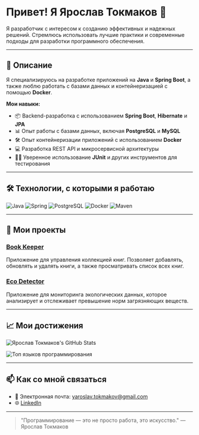 # Привет! Я Ярослав Токмаков 👋

Я разработчик с интересом к созданию эффективных и надежных решений. Стремлюсь использовать лучшие практики и современные подходы для разработки программного обеспечения.

---

## 🚀 Описание

Я специализируюсь на разработке приложений на **Java** и **Spring Boot**, а также люблю работать с базами данных и контейнеризацией с помощью **Docker**.

**Мои навыки:**
- 📦 Backend-разработка с использованием **Spring Boot**, **Hibernate** и **JPA**
- 📊 Опыт работы с базами данных, включая **PostgreSQL** и **MySQL**
- 🛠 Опыт контейнеризации приложений с использованием **Docker**
- 💻 Разработка REST API и микросервисной архитектуры
- 🧑‍💻 Уверенное использование **JUnit** и других инструментов для тестирования

---

## 🛠 Технологии, с которыми я работаю

![Java](https://img.shields.io/badge/-Java-007396?style=flat&logo=java)
![Spring](https://img.shields.io/badge/-Spring%20Boot-6DB33F?style=flat&logo=spring)
![PostgreSQL](https://img.shields.io/badge/-PostgreSQL-336791?style=flat&logo=postgresql)
![Docker](https://img.shields.io/badge/-Docker-2496ED?style=flat&logo=docker)
![Maven](https://img.shields.io/badge/-Maven-C71A36?style=flat&logo=apachemaven)

---

## 🔧 Мои проекты

### [Book Keeper](https://github.com/sstokmakov/book-keeper)
Приложение для управления коллекцией книг. Позволяет добавлять, обновлять и удалять книги, а также просматривать список всех книг.

### [Eco Detector](https://github.com/sstokmakov/eco-detector)
Приложение для мониторинга экологических данных, которое анализирует и отслеживает превышение норм загрязняющих веществ.

---

## 📈 Мои достижения

![Ярослав Токмаков's GitHub Stats](https://github-readme-stats.vercel.app/api?username=sstokmakov&show_icons=true&count_private=true&hide_title=true&hide=prs&theme=radical)

![Топ языков программирования](https://github-readme-stats.vercel.app/api/top-langs/?username=sstokmakov&layout=compact&langs_count=10&theme=radical)

---

## 📫 Как со мной связаться

- 📧 Электронная почта: [yaroslav.tokmakov@gmail.com](mailto:yaroslav.tokmakov@gmail.com)
- 🌐 [LinkedIn](https://www.linkedin.com/in/yaroslav-tokmakov/)

---

> "Программирование — это не просто работа, это искусство." — Ярослав Токмаков
